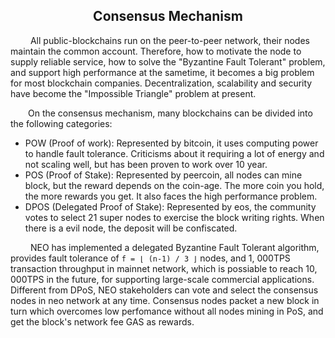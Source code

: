 <center><h2>Consensus Mechanism</h2></center>

&emsp;&emsp; All public-blockchains run on the peer-to-peer network, their nodes maintain the common account. Therefore, how to motivate the node to supply reliable service, how to solve the "Byzantine Fault Tolerant" problem, and support high performance at the sametime, it becomes a big problem for most blockchain companies. Decentralization, scalability and security have become the "Impossible Triangle" problem at present.

&emsp;&emsp;On the consensus mechanism, many blockchains can be divided into the following categories:

- POW (Proof of work): Represented by bitcoin, it uses computing power to handle fault tolerance. Criticisms about it requiring a lot of energy and not scaling well, but has been proven to work over 10 year.
- POS (Proof of Stake):  Represented by peercoin, all nodes can mine block, but the reward depends on the coin-age. The more coin you hold, the more rewards you get. It also faces the high performance problem.
- DPOS (Delegated Proof of Stake): Represented by eos, the community votes to select 21 super nodes to exercise the block writing rights. When there is a evil node, the deposit will be confiscated. 


&emsp;&emsp; NEO has implemented a delegated Byzantine Fault Tolerant algorithm, provides fault tolerance of `f = ⌊ (n-1) / 3 ⌋` nodes, and 1, 000TPS transaction throughput in mainnet network, which is possiable to reach 10, 000TPS in the future, for supporting large-scale commercial applications. Different from DPoS, NEO stakeholders can vote and select the consensus nodes in neo network at any time. Consensus nodes packet a new block in turn which overcomes low perfomance without all nodes mining in PoS, and get the block's network fee GAS as rewards. 